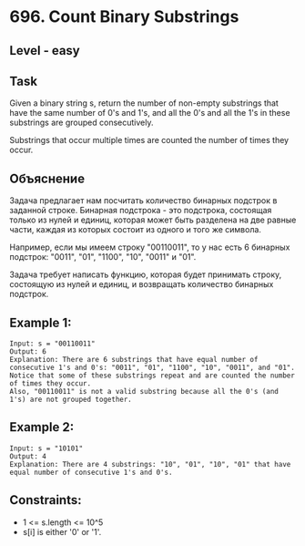 # 696. Count Binary Substrings


## Level - easy


## Task
Given a binary string s, return the number of non-empty substrings that have the same number of 0's and 1's, 
and all the 0's and all the 1's in these substrings are grouped consecutively.

Substrings that occur multiple times are counted the number of times they occur.


## Объяснение
Задача предлагает нам посчитать количество бинарных подстрок в заданной строке. 
Бинарная подстрока - это подстрока, состоящая только из нулей и единиц, которая может быть разделена на две равные части, 
каждая из которых состоит из одного и того же символа.

Например, если мы имеем строку "00110011", то у нас есть 6 бинарных подстрок: "0011", "01", "1100", "10", "0011" и "01".


Задача требует написать функцию, которая будет принимать строку, состоящую из нулей и единиц, 
и возвращать количество бинарных подстрок.


## Example 1:
````
Input: s = "00110011"
Output: 6
Explanation: There are 6 substrings that have equal number of consecutive 1's and 0's: "0011", "01", "1100", "10", "0011", and "01".
Notice that some of these substrings repeat and are counted the number of times they occur.
Also, "00110011" is not a valid substring because all the 0's (and 1's) are not grouped together.
````


## Example 2:
````
Input: s = "10101"
Output: 4
Explanation: There are 4 substrings: "10", "01", "10", "01" that have equal number of consecutive 1's and 0's.
````


## Constraints:
- 1 <= s.length <= 10^5
- s[i] is either '0' or '1'.